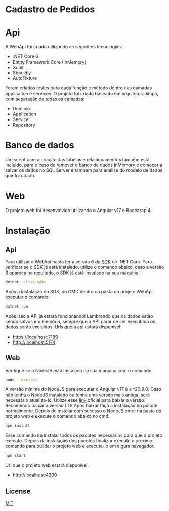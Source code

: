 # Cadastro de Pedidos

# Api
A WebApi foi criada utilizando as seguintes tecnologias: 
- .NET Core 6
- Entity Framework Core (InMemory)
- Xunit
- Shouldly
- AutoFixture

Foram criados testes para cada função e método dentro das camadas application e services.
O projeto foi criado baseado em arquitetura limpa, com separação de todas as camadas: 
- Dominio
- Application
- Service
- Repository

# Banco de dados
Um script com a criação das tabelas e relacionamentos também está incluido, para o caso de remover o banco de dados InMemory e começar a salvar os dados no SQL Server e também para análise do modelo de dados que foi criado.

# Web 
O projeto web foi desenvolvido utilizando o Angular v17 e Bootstrap 4

# Instalação 

## Api
Para utilizar a WebApi basta ter a versão 6 do [SDK](https://choosealicense.com/licenses/mit/](https://dotnet.microsoft.com/en-us/download/dotnet/6.0)https://dotnet.microsoft.com/en-us/download/dotnet/6.0) do .NET Core. 
Para verificar se o SDK já está instalado, utilize o comando abaixo, caso a versão 6 apareca no resultado, o SDK já está instalado na sua maquina!
```bash
dotnet --list-sdks
```
Após a instalação do SDK, no CMD dentro da pasta do projeto WebApi executar o comando: 
```bash
dotnet run
```
Após isso a API já estará funcionando! Lembrando que os dados estão sendo salvos em memória, sempre que a API parar de ser executada os dados serão excluídos.
Urls que a api estará disponível: 
- [https://localhost:7189](https://localhost:7189/swagger/index.html)
- [http://localhost:5174](http://localhost:5174/swagger/index.html)

## Web
Verifique se o NodeJS está instalado na sua maquina com o comando 
```bash
node --version
```
A versão mínima do NodeJS para executar o Angular v17 é a ^20.9.0. Caso não tenha o NodeJS instalado ou tenha uma versão mais antiga, será necessário atualiza-lo.
Utilize esse [link](https://nodejs.org/en) oficial para baixar a versão. Recomendo baixar a versão LTS
Após baixar faça a instalação do pacote normalmente.
Depois de instalar com sucesso o NodeJS entre na pasta do projeto web e execute o comando abaixo no cmd: 
```bash
npm install
```
Esse comando irá instalar todos os pacotes necessários para que o projeto execute. Depois da instalação dos pacotes finalizar execute o proximo comando para buildar o projeto web e executa-lo em algum navegador.
```bash
npm start
```
Url que o projeto web estará disponível: 
- http://localhost:4200

## License
[MIT](https://choosealicense.com/licenses/mit/)
